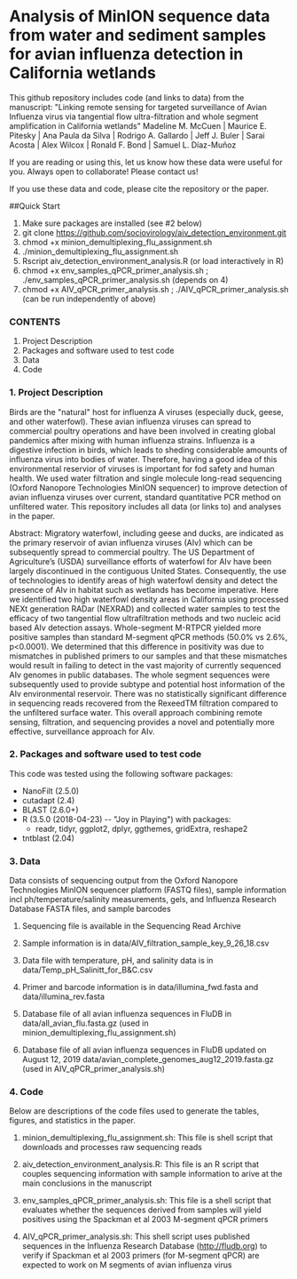 # Analysis of MinION sequence data from water and sediment samples for avian influenza detection in California wetlands

This github repository includes code (and links to data) from the manuscript: 
"Linking remote sensing for targeted surveillance of Avian Influenza virus via tangential flow ultra-filtration and whole segment amplification in California wetlands"
Madeline M. McCuen | Maurice E. Pitesky | Ana Paula da Silva | Rodrigo A. Gallardo | Jeff J. Buler | Sarai Acosta | Alex Wilcox | Ronald F. Bond | Samuel L. Díaz-Muñoz 

If you are reading or using this, let us know how these data were useful for you. Always open to collaborate! Please contact us!

If you use these data and code, please cite the repository or the paper.

##Quick Start
1. Make sure packages are installed (see #2 below)
2. git clone https://github.com/sociovirology/aiv_detection_environment.git
3. chmod +x minion_demultiplexing_flu_assignment.sh
4. ./minion_demultiplexing_flu_assignment.sh
5. Rscript aiv_detection_environment_analysis.R (or load interactively in R)
6. chmod +x env_samples_qPCR_primer_analysis.sh ; ./env_samples_qPCR_primer_analysis.sh (depends on 4)
7. chmod +x AIV_qPCR_primer_analysis.sh ; ./AIV_qPCR_primer_analysis.sh (can be run independently of above)

### CONTENTS
1. Project Description
2. Packages and software used to test code
3. Data
4. Code

### 1. Project Description
Birds are the "natural" host for influenza A viruses (especially duck, geese, and other waterfowl). These avian influenza viruses can spread to commercial poultry operations and have been involved in creating global pandemics after mixing with human influenza strains. Influenza is a digestive infection in birds, which leads to sheding considerable amounts of influenza virus into bodies of water. Therefore, having a good idea of this environmental reservior of viruses is important for fod safety and human health. We used water filtration and single molecule long-read sequencing (Oxford Nanopore Technologies MinION sequencer) to improve detection of avian influenza viruses over current, standard quantitative PCR method on unfiltered water. This repository includes all data (or links to) and analyses in the paper.

Abstract:
Migratory waterfowl, including geese and ducks, are indicated as the primary reservoir of avian influenza viruses (AIv) which can be subsequently spread to commercial poultry. The US Department of Agriculture’s (USDA) surveillance efforts of waterfowl for AIv have been largely discontinued in the contiguous United States. Consequently, the use of technologies to identify areas of high waterfowl density and detect the presence of AIv in habitat such as wetlands has become imperative. Here we identified two high waterfowl density areas in California using processed NEXt generation RADar (NEXRAD) and collected water samples to test the efficacy of two tangential flow ultrafiltration methods and two nucleic acid based AIv detection assays. Whole-segment M-RTPCR yielded more positive samples than standard M-segment qPCR methods (50.0% vs 2.6%, p<0.0001). We determined that this difference in positivity was due to mismatches in published primers to our samples and that these mismatches would result in failing to detect in the vast majority of currently sequenced AIv genomes in public databases. The whole segment sequences were subsequently used to provide subtype and potential host information of the AIv environmental reservoir. There was no statistically significant difference in sequencing reads recovered from the RexeedTM filtration compared to the unfiltered surface water. This overall approach combining remote sensing, filtration, and sequencing provides a novel and potentially more effective, surveillance approach for AIv.

### 2. Packages and software used to test code
This code was tested using the following software packages:

* NanoFilt (2.5.0)
* cutadapt (2.4)
* BLAST (2.6.0+)
* R (3.5.0 (2018-04-23) -- "Joy in Playing") with packages:
    + readr, tidyr, ggplot2, dplyr, ggthemes, gridExtra, reshape2
* tntblast (2.04)

### 3. Data
Data consists of sequencing output from the Oxford Nanopore Technologies MinION sequencer platform (FASTQ files), sample information incl ph/temperature/salinity measurements, gels, and Influenza Research Database FASTA files, and sample barcodes

1) Sequencing file is available in the Sequencing Read Archive

2) Sample information is in data/AIV_filtration_sample_key_9_26_18.csv 

3) Data file with temperature, pH, and salinity data is in data/Temp_pH_Salinitt_for_B&C.csv

4) Primer and barcode information is in data/illumina_fwd.fasta and data/illumina_rev.fasta

5) Database file of all avian influenza sequences in FluDB in data/all_avian_flu.fasta.gz (used in minion_demultiplexing_flu_assignment.sh)

6) Database file of all avian influenza sequences in FluDB updated on August 12, 2019 data/avian_complete_genomes_aug12_2019.fasta.gz (used in AIV_qPCR_primer_analysis.sh)

### 4. Code
Below are descriptions of the code files used to generate the tables, figures, and statistics in the paper.

1) minion_demultiplexing_flu_assignment.sh: This file is shell script that downloads and processes raw sequencing reads 

2) aiv_detection_environment_analysis.R: This file is an R script that couples sequencing information with sample information to arive at the main conclusions in the manuscript

3) env_samples_qPCR_primer_analysis.sh: This file is a shell script that evaluates whether the sequences derived from samples will yield positives using the Spackman et al 2003 M-segment qPCR primers 

4) AIV_qPCR_primer_analysis.sh: This shell script uses published sequences in the Influenza Research Database (http://fludb.org) to verify if Spackman et al 2003 primers (for M-segment qPCR) are expected to work on M segments of avian influenza virus